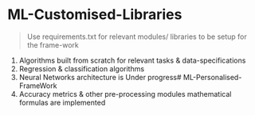 # ML-Customised-Libraries


> Use requirements.txt for relevant modules/ libraries to be setup for the frame-work


1. Algorithms built from scratch for relevant tasks & data-specifications
2. Regression & classification algorithms 
3. Neural Networks architecture is Under progress# ML-Personalised-FrameWork
4. Accuracy metrics & other pre-processing modules mathematical formulas are implemented
